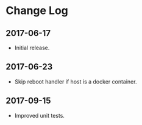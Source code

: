 # Change Log

## 2017-06-17

- Initial release.

## 2017-06-23

- Skip reboot handler if host is a docker container.

## 2017-09-15

- Improved unit tests.
